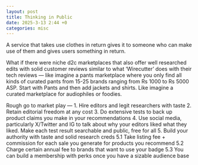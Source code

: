 ```yaml
---
layout: post
title: Thinking in Public
date: 2025-3-13 2:44 +0
categories: misc
---
```

A service that takes use clothes in return gives it to someone who can make use of them and gives users something in return.

What if there were niche d2c marketplaces that also offer well researched edits with solid customer reviews similar to what ‘Wirecutter’ does with their tech reviews — like imagine a pants marketplace where you only find all kinds of curated pants from 15-25 brands ranging from Rs 1000 to Rs 5000 ASP. Start with Pants and then add jackets and shirts. Like imagine a curated marketplace for audiophiles or foodies.

Rough go to market play — 1. Hire editors and legit researchers with taste 2. Retain editorial freedom at any cost 3. Do extensive tests to back up product claims you make in your recommendations 4. Use social media, particularly X/Twitter and IG to talk about why your editors liked what they liked. Make each test result searchable and public, free for all 5. Build your authority with taste and solid research creds 5.1 Take listing fee + commission for each sale you generate for products you recommend 5.2 Charge certain annual fee to brands that want to use your badge 5.3 You can build a membership with perks once you have a sizable audience base





